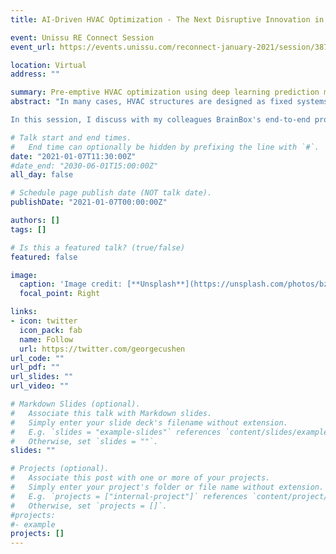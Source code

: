 ```yaml
---
title: AI-Driven HVAC Optimization - The Next Disruptive Innovation in Real Estate

event: Unissu RE Connect Session
event_url: https://events.unissu.com/reconnect-january-2021/session/387/ai-driven-hvac-optimization-the-next-disruptive-innovation-in-real-estate

location: Virtual
address: ""

summary: Pre-emptive HVAC optimization using deep learning prediction models.
abstract: "In many cases, HVAC structures are designed as fixed systems or programmed for a fairly static environment, even though factors like weather and occupancy are fluid and dynamic. AI is revolutionizing building management by pivoting to a pre-emptive approach. 

In this session, I discuss with my colleagues BrainBox's end-to-end process overview with a focus on its deep learning prediction model and neural networks."

# Talk start and end times.
#   End time can optionally be hidden by prefixing the line with `#`.
date: "2021-01-07T11:30:00Z"
#date_end: "2030-06-01T15:00:00Z"
all_day: false

# Schedule page publish date (NOT talk date).
publishDate: "2021-01-07T00:00:00Z"

authors: []
tags: []

# Is this a featured talk? (true/false)
featured: false

image:
  caption: 'Image credit: [**Unsplash**](https://unsplash.com/photos/bzdhc5b3Bxs)'
  focal_point: Right

links:
- icon: twitter
  icon_pack: fab
  name: Follow
  url: https://twitter.com/georgecushen
url_code: ""
url_pdf: ""
url_slides: ""
url_video: ""

# Markdown Slides (optional).
#   Associate this talk with Markdown slides.
#   Simply enter your slide deck's filename without extension.
#   E.g. `slides = "example-slides"` references `content/slides/example-slides.md`.
#   Otherwise, set `slides = ""`.
slides: ""

# Projects (optional).
#   Associate this post with one or more of your projects.
#   Simply enter your project's folder or file name without extension.
#   E.g. `projects = ["internal-project"]` references `content/project/deep-learning/index.md`.
#   Otherwise, set `projects = []`.
#projects:
#- example
projects: []
---
```

